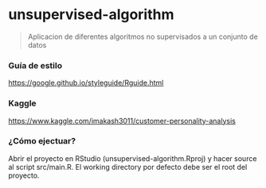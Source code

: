 # unsupervised-algorithm

> Aplicacion de diferentes algoritmos no supervisados a un conjunto de datos

### Guía de estilo
https://google.github.io/styleguide/Rguide.html

### Kaggle
https://www.kaggle.com/imakash3011/customer-personality-analysis

### ¿Cómo ejectuar?
Abrir el proyecto en RStudio (unsupervised-algorithm.Rproj) y 
hacer source al script src/main.R. El working directory por defecto
debe ser el root del proyecto.
